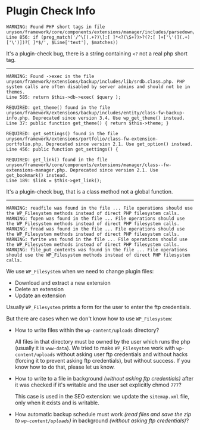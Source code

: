 # Plugin Check Info

```text
WARNING: Found PHP short tags in file unyson/framework/core/components/extensions/manager/includes/parsedown/Parsedown.php.
Line 856: if (preg_match('/^\[(.+?)\]:[ ]*<?(\S+?)>?(?:[ ]+['\'(](.+)['\')])?[ ]*$/', $Line['text'], $matches))
```

It's a plugin-check bug, there is a string containing `<?` not a real php short tag.

----

```text
WARNING: Found ->exec in the file unyson/framework/extensions/backup/includes/lib/srdb.class.php. PHP system calls are often disabled by server admins and should not be in themes.
Line 585: return $this->db->exec( $query );
```

```text
REQUIRED: get_theme() found in the file unyson/framework/extensions/backup/includes/entity/class-fw-backup-info.php. Deprecated since version 3.4. Use wp_get_theme() instead.
Line 37: public function get_theme() { return $this->theme; }
```

```text
REQUIRED: get_settings() found in the file unyson/framework/extensions/portfolio/class-fw-extension-portfolio.php. Deprecated since version 2.1. Use get_option() instead.
Line 456: public function get_settings() {
```

```text
REQUIRED: get_link() found in the file unyson/framework/core/components/extensions/manager/class--fw-extensions-manager.php. Deprecated since version 2.1. Use get_bookmark() instead.
Line 189: $link = $this->get_link();
```

It's a plugin-check bug, that is a class method not a global function.

----

```text
WARNING: readfile was found in the file ... File operations should use the WP_Filesystem methods instead of direct PHP filesystem calls.
WARNING: fopen was found in the file ... File operations should use the WP_Filesystem methods instead of direct PHP filesystem calls.
WARNING: fread was found in the file ... File operations should use the WP_Filesystem methods instead of direct PHP filesystem calls.
WARNING: fwrite was found in the file ... File operations should use the WP_Filesystem methods instead of direct PHP filesystem calls.
WARNING: file_put_contents was found in the file ... File operations should use the WP_Filesystem methods instead of direct PHP filesystem calls.
```

We use `WP_Filesystem` when we need to change plugin files:

* Download and extract a new extension
* Delete an extension
* Update an extension

Usually `WP_Filesystem` prints a form for the user to enter the ftp credentials.

But there are cases when we don't know how to use `WP_Filesystem`:

* How to write files within the `wp-content/uploads` directory?

    All files in that directory must be owned by the user which runs the php (usually it is `www-data`).
    We tried to make `WP_Filesystem` work with `wp-content/uploads` without asking user ftp credentials 
    and without hacks (forcing it to prevent asking ftp credentials), but without success.
    If you know how to do that, please let us know.

* How to write to a file in background *(without asking ftp credentials)* after it was checked if it's writable and the user set explicitly chmod `777`?

    This case is used in the SEO extension: we update the `sitemap.xml` file, only when it exists and is writable. 

* How automatic backup schedule must work *(read files and save the zip to `wp-content/uploads`)* in background *(without asking ftp credentials)*?
